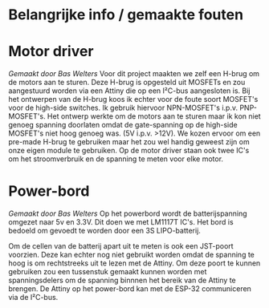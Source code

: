# Belangrijke info / gemaakte fouten

# Motor driver
*Gemaakt door Bas Welters*
Voor dit project maakten we zelf een H-brug om de motors aan te sturen.
Deze H-brug is opgesteld uit MOSFETs en zou aangestuurd worden via een Attiny die op een I²C-bus aangesloten is.
Bij het ontwerpen van de H-brug koos ik echter voor de foute soort MOSFET's voor de high-side switches. Ik gebruik hiervoor NPN-MOSFET's i.p.v. PNP-MOSFET's.
Het ontwerp werkte om de motors aan te sturen maar ik kon niet genoeg spanning doorlaten omdat de gate-spanning op de high-side MOSFET's niet hoog genoeg was. (5V i.p.v. >12V).
We kozen ervoor om een pre-made H-brug te gebruiken maar het zou wel handig geweest zijn om onze eigen module te gebruiken.
Op de motor driver staan ook twee IC's om het stroomverbruik en de spanning te meten voor elke motor.

# Power-bord
*Gemaakt door Bas Welters*
Op het powerbord wordt de batterijspanning omgezet naar 5v en 3.3V.
Dit doen we met LM1117T IC's.
Het bord is bedoeld om gevoedt te worden door een 3S LIPO-batterij.

Om de cellen van de batterij apart uit te meten is ook een JST-poort voorzien. Deze kan echter nog niet gebruikt worden omdat de spanning te hoog is om rechtstreeks uit te lezen met de Attiny.
Om deze poort te kunnen gebruiken zou een tussenstuk gemaakt kunnen worden met spanningsdelers om de spanning binnnen het bereik van de Attiny te brengen.
De Attiny op het power-bord kan met de ESP-32 communiceren via de I²C-bus.
